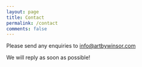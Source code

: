 ```yaml
---
layout: page
title: Contact
permalink: /contact
comments: false
---
```


  
Please send any enquiries to info@artbywinsor.com

We will reply as soon as possible!
